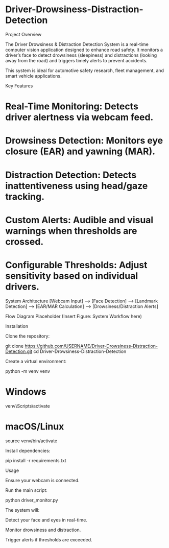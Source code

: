 # Driver-Drowsiness-Distraction-Detection

Project Overview

The Driver Drowsiness & Distraction Detection System is a real-time computer vision application designed to enhance road safety. It monitors a driver’s face to detect drowsiness (sleepiness) and distractions (looking away from the road) and triggers timely alerts to prevent accidents.

This system is ideal for automotive safety research, fleet management, and smart vehicle applications.

Key Features

# Real-Time Monitoring: Detects driver alertness via webcam feed.

# Drowsiness Detection: Monitors eye closure (EAR) and yawning (MAR).

# Distraction Detection: Detects inattentiveness using head/gaze tracking.

# Custom Alerts: Audible and visual warnings when thresholds are crossed.

# Configurable Thresholds: Adjust sensitivity based on individual drivers.

System Architecture
[Webcam Input] --> [Face Detection] --> [Landmark Detection] --> [EAR/MAR Calculation] --> [Drowsiness/Distraction Alerts]


Flow Diagram Placeholder
(Insert Figure: System Workflow here)

Installation

Clone the repository:

git clone https://github.com/USERNAME/Driver-Drowsiness-Distraction-Detection.git
cd Driver-Drowsiness-Distraction-Detection


Create a virtual environment:

python -m venv venv
# Windows
venv\Scripts\activate
# macOS/Linux
source venv/bin/activate


Install dependencies:

pip install -r requirements.txt

Usage

Ensure your webcam is connected.

Run the main script:

python driver_monitor.py


The system will:

Detect your face and eyes in real-time.

Monitor drowsiness and distraction.

Trigger alerts if thresholds are exceeded.
